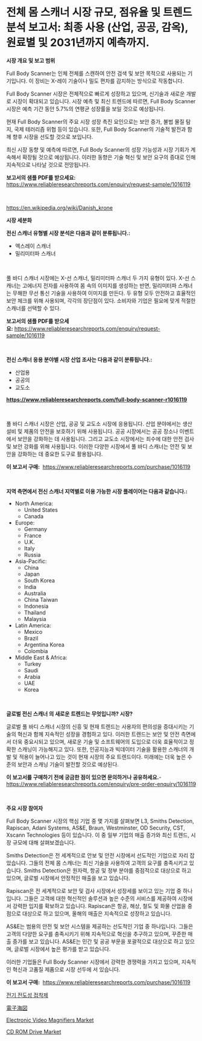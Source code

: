 <p><h1>전체 몸 스캐너 시장 규모, 점유율 및 트렌드 분석 보고서: 최종 사용 (산업, 공공, 감옥), 원료별 및 2031년까지 예측까지.</h1></p><p><strong>시장 개요 및 보고 범위</strong></p>
<p><p>Full Body Scanner는 인체 전체를 스캔하여 안전 검색 및 보안 목적으로 사용되는 기기입니다. 이 장비는 X-레이 기술이나 밀도 편차를 감지하는 방식으로 작동합니다.</p><p>Full Body Scanner 시장은 전체적으로 빠르게 성장하고 있으며, 신기술과 새로운 개발로 시장이 확대되고 있습니다. 시장 예측 및 최신 트렌드에 따르면, Full Body Scanner 시장은 예측 기간 동안 5.7%의 연평균 성장률을 보일 것으로 예상됩니다. </p><p>현재 Full Body Scanner의 주요 시장 성장 촉진 요인으로는 보안 증가, 불법 물질 탐지, 국제 테러리즘 위협 등이 있습니다. 또한, Full Body Scanner의 기술적 발전과 함께 향후 시장을 선도할 것으로 보입니다.</p><p>최신 시장 동향 및 예측에 따르면, Full Body Scanner의 성장 가능성과 시장 기회가 계속해서 확장될 것으로 예상됩니다. 이러한 동향은 기술 혁신 및 보안 요구의 증대로 인해 지속적으로 나타날 것으로 전망됩니다.</p></p>
<p><strong>보고서의 샘플 PDF를 받으세요:</strong> <a href="https://www.reliableresearchreports.com/enquiry/request-sample/1016119">https://www.reliableresearchreports.com/enquiry/request-sample/1016119</a></p>
<p>&nbsp;</p>
<p><a href="https://en.wikipedia.org/wiki/Danish_krone">https://en.wikipedia.org/wiki/Danish_krone</a></p>
<p><strong>시장 세분화</strong></p>
<p><strong>전신 스캐너 유형별 시장 분석은 다음과 같이 분류됩니다.:</strong></p>
<p><ul><li>엑스레이 스캐너</li><li>밀리미터파 스캐너</li></ul></p>
<p>&nbsp;</p>
<p><p>풀 바디 스캐너 시장에는 X-선 스캐너, 밀리미터파 스캐너 두 가지 유형이 있다. X-선 스캐너는 고에너지 전자를 사용하여 몸 속의 이미지를 생성하는 반면, 밀리미터파 스캐너는 무해한 무선 통신 기술을 사용하여 이미지를 만든다. 두 유형 모두 안전하고 효율적인 보안 체크를 위해 사용되며, 각각의 장단점이 있다. 소비자와 기업은 필요에 맞게 적절한 스캐너를 선택할 수 있다.</p></p>
<p><strong>보고서의 샘플 PDF를 받으세요:</strong>&nbsp;<a href="https://www.reliableresearchreports.com/enquiry/request-sample/1016119">https://www.reliableresearchreports.com/enquiry/request-sample/1016119</a></p>
<p>&nbsp;</p>
<p><strong> 전신 스캐너 응용 분야별 시장 산업 조사는 다음과 같이 분류됩니다.:</strong></p>
<p><ul><li>산업용</li><li>공공의</li><li>교도소</li></ul></p>
<p><strong><a href="https://www.reliableresearchreports.com/full-body-scanner-r1016119">https://www.reliableresearchreports.com/full-body-scanner-r1016119</a></strong></p>
<p>&nbsp;</p>
<p><p>풀 바디 스캐너 시장은 산업, 공공 및 교도소 시장에 응용됩니다. 산업 분야에서는 생산설비 및 제품의 안전을 보호하기 위해 사용됩니다. 공공 시장에서는 공공 장소나 이벤트에서 보안을 강화하는 데 사용됩니다. 그리고 교도소 시장에서는 죄수에 대한 안전 검사 및 보안 강화를 위해 사용됩니다. 이러한 다양한 시장에서 풀 바디 스캐너는 안전 및 보안을 강화하는 데 중요한 도구로 활용됩니다.</p></p>
<p><strong>이 보고서 구매:</strong>&nbsp; <a href="https://www.reliableresearchreports.com/purchase/1016119">https://www.reliableresearchreports.com/purchase/1016119</a></p>
<p>&nbsp;</p>
<p><strong>지역 측면에서 전신 스캐너 지역별로 이용 가능한 시장 플레이어는 다음과 같습니다.:</strong></p>
<p><ul>
    <li>
        North America:
        <ul>
            <li>United States</li>
            <li>Canada</li>
        </ul>
    </li>
    <li>
        Europe:
        <ul>
            <li>Germany</li>
            <li>France</li>
            <li>U.K.</li>
            <li>Italy</li>
            <li>Russia</li>
        </ul>
    </li>
    <li>
        Asia-Pacific:
        <ul>
            <li>China</li>
            <li>Japan</li>
            <li>South Korea</li>
            <li>India</li>
            <li>Australia</li>
            <li>China Taiwan</li>
            <li>Indonesia</li>
            <li>Thailand</li>
            <li>Malaysia</li>
        </ul>
    </li>
    <li>
        Latin America:
        <ul>
            <li>Mexico</li>
            <li>Brazil</li>
            <li>Argentina Korea</li>
            <li>Colombia</li>
        </ul>
    </li>
    <li>
        Middle East & Africa:
        <ul>
            <li>Turkey</li>
            <li>Saudi</li>
            <li>Arabia</li>
            <li>UAE</li>
            <li>Korea</li>
        </ul>
    </li>
    </ul></p>
<p>&nbsp;</p>
<p><strong>글로벌 전신 스캐너 의 새로운 트렌드는 무엇입니까? 시장?</strong></p>
<p><p>글로벌 풀 바디 스캐너 시장의 신흥 및 현재 트렌드는 사용자의 편의성을 증대시키는 기술의 혁신과 함께 지속적인 성장을 경험하고 있다. 이러한 트렌드는 보안 및 안전 측면에서 더욱 중요시되고 있으며, 새로운 기술 및 소프트웨어의 도입으로 더욱 효율적이고 정확한 스캐닝이 가능해지고 있다. 또한, 인공지능과 빅데이터 기술을 활용한 스캐너의 개발 및 적용이 늘어나고 있는 것이 현재 시장의 주요 트렌드이다. 미래에는 더욱 높은 수준의 보안과 스캐닝 기술이 발전할 것으로 예상된다.</p></p>
<p><strong>이 보고서를 구매하기 전에 궁금한 점이 있으면 문의하거나 공유하세요.</strong>- <a href="https://www.reliableresearchreports.com/enquiry/pre-order-enquiry/1016119">https://www.reliableresearchreports.com/enquiry/pre-order-enquiry/1016119</a></p>
<p>&nbsp;</p>
<p><strong>주요 시장 참여자</strong></p>
<p><p>Full Body Scanner 시장의 핵심 기업 중 몇 가지를 살펴보면 L3, Smiths Detection, Rapiscan, Adani Systems, AS&E, Braun, Westminster, OD Security, CST, Xscann Technologies 등이 있습니다. 이 중 일부 기업의 매출 증가와 최신 트렌드, 시장 규모에 대해 살펴보겠습니다.</p><p>Smiths Detection은 전 세계적으로 안보 및 안전 시장에서 선도적인 기업으로 자리 잡았습니다. 그들의 전체 몸 스캐너는 최신 기술을 사용하여 고객의 요구를 충족시키고 있습니다. Smiths Detection은 원자력, 항공 및 정부 분야를 중점적으로 대상으로 하고 있으며, 글로벌 시장에서 안정적인 매출을 보고 있습니다.</p><p>Rapiscan은 전 세계적으로 보안 및 검사 시장에서 성장세를 보이고 있는 기업 중 하나입니다. 그들은 고객에 대한 혁신적인 솔루션과 높은 수준의 서비스를 제공하여 시장에서 강력한 입지를 확보하고 있습니다. Rapiscan은 항공, 해상, 철도 및 화물 산업을 중점으로 대상으로 하고 있으며, 올해의 매출은 지속적으로 성장하고 있습니다.</p><p>AS&E는 범용의 안전 및 보안 시스템을 제공하는 선도적인 기업 중 하나입니다. 그들은 고객의 다양한 요구를 충족시키기 위해 지속적으로 혁신을 추구하고 있으며, 꾸준한 매출 증가를 보고 있습니다. AS&E는 민간 및 공공 부문을 포괄적으로 대상으로 하고 있으며, 글로벌 시장에서 높은 평가를 받고 있습니다.</p><p>이러한 기업들은 Full Body Scanner 시장에서 강력한 경쟁력을 가지고 있으며, 지속적인 혁신과 고품질 제품으로 시장 선두에 서 있습니다.</p></p>
<p><strong>이 보고서 구매:</strong>&nbsp;&nbsp;<a href="https://www.reliableresearchreports.com/purchase/1016119">https://www.reliableresearchreports.com/purchase/1016119</a></p>
<p><p><a href="https://github.com/sougarounis/Market-Research-Report-List-5/blob/main/341811738375.md">전기 전도성 접착제</a></p><p><a href="https://medium.com/@novastamm2023/%E9%9B%BB%E5%AD%90%E6%B5%B7%E5%9B%B3%E5%B8%82%E5%A0%B4-2024%E5%B9%B4%E3%81%8B%E3%82%892031%E5%B9%B4%E3%81%BE%E3%81%A7%E3%81%AE%E3%82%B0%E3%83%AD%E3%83%BC%E3%83%90%E3%83%AB%E5%B8%82%E5%A0%B4%E5%8B%95%E5%90%91%E3%81%A8%E8%B2%A9%E5%A3%B2%E3%83%88%E3%83%AC%E3%83%B3%E3%83%89-71db7a8c8f53">電子海図</a></p><p><a href="https://medium.com/@stephaniewynterk14/global-electronic-video-magnifiers-market-size-is-expected-to-reach-at-a-cagr-of-6-3-eaf73f0520ee">Electronic Video Magnifiers Market</a></p><p><a href="https://medium.com/@stephaniewynterk14/cd-rom-drive-market-trends-a-detailed-study-of-its-market-segmentation-and-analyzing-the-f31422ca0800">CD ROM Drive Market</a></p></p>